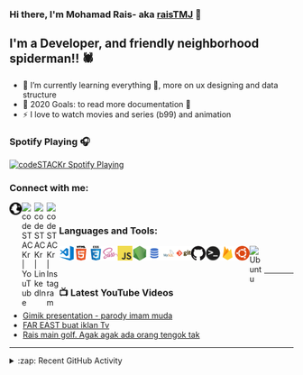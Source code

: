 ### Hi there, I'm  Mohamad Rais- aka [raisTMJ][website] 👋

## I'm a  Developer, and friendly neighborhood spiderman!! 🕷️

- 🌱 I’m currently learning everything 🤣, more on ux designing and data structure
- 🥅 2020 Goals: to read more documentation 🍇
- ⚡  I love to watch movies and series (b99) and animation

### Spotify Playing 🎧

[<img src="https://now-playing-codestackr.vercel.app/api/spotify-playing" alt="codeSTACKr Spotify Playing" width="350" />](https://open.spotify.com/playlist/7etcwQv0FGewtBffKImXN1)

### Connect with me:

[<img align="left" alt="codeSTACKr.com" width="22px" src="https://raw.githubusercontent.com/iconic/open-iconic/master/svg/globe.svg" />][website]
[<img align="left" alt="codeSTACKr | YouTube" width="22px" src="https://cdn.jsdelivr.net/npm/simple-icons@v3/icons/youtube.svg" />][youtube]
[<img align="left" alt="codeSTACKr | LinkedIn" width="22px" src="https://cdn.jsdelivr.net/npm/simple-icons@v3/icons/linkedin.svg" />][linkedin]
[<img align="left" alt="codeSTACKr | Instagram" width="22px" src="https://cdn.jsdelivr.net/npm/simple-icons@v3/icons/instagram.svg" />][instagram]

<br />

### Languages and Tools:
[<img align="left" alt="Visual Studio Code" width="26px" src="https://raw.githubusercontent.com/github/explore/80688e429a7d4ef2fca1e82350fe8e3517d3494d/topics/visual-studio-code/visual-studio-code.png" />][webdevplaylist]
[<img align="left" alt="HTML5" width="26px" src="https://raw.githubusercontent.com/github/explore/80688e429a7d4ef2fca1e82350fe8e3517d3494d/topics/html/html.png" />][webdevplaylist]
[<img align="left" alt="CSS3" width="26px" src="https://raw.githubusercontent.com/github/explore/80688e429a7d4ef2fca1e82350fe8e3517d3494d/topics/css/css.png" />][cssplaylist]
[<img align="left" alt="Sass" width="26px" src="https://raw.githubusercontent.com/github/explore/80688e429a7d4ef2fca1e82350fe8e3517d3494d/topics/sass/sass.png" />][cssplaylist]
[<img align="left" alt="JavaScript" width="26px" src="https://raw.githubusercontent.com/github/explore/80688e429a7d4ef2fca1e82350fe8e3517d3494d/topics/javascript/javascript.png" />][jsplaylist]
[<img align="left" alt="Node.js" width="26px" src="https://raw.githubusercontent.com/github/explore/80688e429a7d4ef2fca1e82350fe8e3517d3494d/topics/nodejs/nodejs.png" />][webdevplaylist]
[<img align="left" alt="SQL" width="26px" src="https://raw.githubusercontent.com/github/explore/80688e429a7d4ef2fca1e82350fe8e3517d3494d/topics/sql/sql.png" />][webdevplaylist]
[<img align="left" alt="MySQL" width="26px" src="https://raw.githubusercontent.com/github/explore/80688e429a7d4ef2fca1e82350fe8e3517d3494d/topics/mysql/mysql.png" />][webdevplaylist]
[<img align="left" alt="Git" width="26px" src="https://raw.githubusercontent.com/github/explore/80688e429a7d4ef2fca1e82350fe8e3517d3494d/topics/git/git.png" />][webdevplaylist]
[<img align="left" alt="GitHub" width="26px" src="https://raw.githubusercontent.com/github/explore/78df643247d429f6cc873026c0622819ad797942/topics/github/github.png" />][webdevplaylist]
[<img align="left" alt="Terminal" width="26px" src="https://raw.githubusercontent.com/github/explore/80688e429a7d4ef2fca1e82350fe8e3517d3494d/topics/terminal/terminal.png" />][webdevplaylist]
[<img align="left" alt="Terminal" width="26px" src="https://raw.githubusercontent.com/github/explore/80688e429a7d4ef2fca1e82350fe8e3517d3494d/topics/firebase/firebase.png" />][webdevplaylist]
[<img align="left" alt="Ubuntu" width="26px" src="https://raw.githubusercontent.com/github/explore/80688e429a7d4ef2fca1e82350fe8e3517d3494d/topics/ubuntu/ubuntu.png" />][webdevplaylist]
[<img align="left" alt="Ubuntu" width="26px" src="https://simpleicons.org/icons/flutter.svg" />][webdevplaylist]

<br />
<br />

---

### 📺 Latest YouTube Videos

<!-- YOUTUBE:START -->
- [Gimik presentation - parody imam muda](https://www.youtube.com/watch?v=83Ye9JhCDe4)
- [FAR EAST buat iklan Tv](https://www.youtube.com/watch?v=puNMXyCpARw)
- [Rais main golf. Agak agak ada orang tengok tak](https://www.youtube.com/watch?v=ujGUnIGVA4U)
<!-- YOUTUBE:END -->


---

<details>
  <summary>:zap: Recent GitHub Activity</summary>
  
<!--START_SECTION:activity-->
1. 💪 Opened PR [#3](https://github.com/vaygeth89/reactive_flutter_todo_database_app/pull/3) in [vaygeth89/reactive_flutter_todo_database_app](https://github.com/vaygeth89/reactive_flutter_todo_database_app)
2. 💪 Opened PR [#3](https://github.com/hannah-mazri/portfolio/pull/3) in [hannah-mazri/portfolio](https://github.com/hannah-mazri/portfolio)
3. ❌ Closed PR [#2](https://github.com/hannah-mazri/portfolio/pull/2) in [hannah-mazri/portfolio](https://github.com/hannah-mazri/portfolio)
4. 💪 Opened PR [#2](https://github.com/hannah-mazri/portfolio/pull/2) in [hannah-mazri/portfolio](https://github.com/hannah-mazri/portfolio)
5. ❗️ Opened issue [#1](https://github.com/hannah-mazri/portfolio/issues/1) in [hannah-mazri/portfolio](https://github.com/hannah-mazri/portfolio)
<!--END_SECTION:activity-->

</details>


[website]: https://www.facebook.com/mohamad.rais.188
[youtube]: https://www.youtube.com/channel/UCYFzEW67UeCIWJ59Y3U6BDA?view_as=subscriber
[instagram]: https://www.instagram.com/rayes_soroy/
[linkedin]: https://www.linkedin.com/in/mohamad-rais-1698a5190/
[webdevplaylist]: https://www.youtube.com/playlist?list=PLkwxH9e_vrAJ0WbEsFA9W3I1W-g_BTsbt
[jsplaylist]: https://www.youtube.com/playlist?list=PLkwxH9e_vrALRJKu7wfXby3MKeflhTu6B
[cssplaylist]: https://www.youtube.com/playlist?list=PLkwxH9e_vrALSdvZuEh6gqQdmDoDIoqz4
